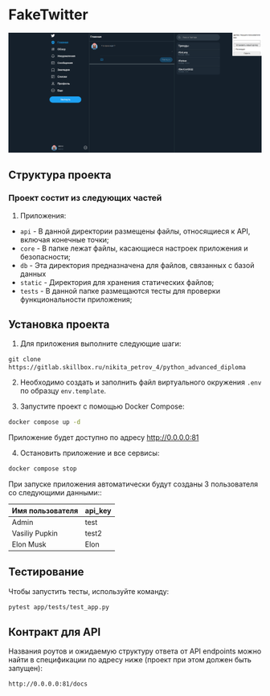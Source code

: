 # FakeTwitter

![Иллюстрация к проекту](faketwitter.png)

## Структура проекта

### Проект состит из следующих частей

1. Приложения:

- `api` - В данной директории размещены файлы, относящиеся к API, включая конечные точки;
- `core` - В папке лежат файлы, касающиеся настроек приложения и безопасности;
- `db` - Эта директория предназначена для файлов, связанных с базой данных
- `static` - Директория для хранения статических файлов;
- `tests` - В данной папке размещаются тесты для проверки функциональности приложения;

## Установка проекта

1. Для приложения выполните следующие шаги:

```
git clone https://gitlab.skillbox.ru/nikita_petrov_4/python_advanced_diploma
```

2. Необходимо создать и заполнить файл виртуального окружения `.env` по образцу `env.template`.

3. Запустите проект с помощью Docker Compose:

``` bash
docker compose up -d
```

Приложение будет доступно по адресу http://0.0.0.0:81

4. Остановить приложение и все сервисы:

``` bash
docker compose stop
```

При запуске приложения автоматически будут созданы 3 пользователя со следующими данными::

| Имя пользователя | api_key |
|------------------|---------|
| Admin            | test    |
| Vasiliy Pupkin   | test2   |
| Elon Musk        | Elon    |

## Тестирование
Чтобы запустить тесты, используйте команду:
```bash
pytest app/tests/test_app.py 
```

## Контракт для API

Названия роутов и ожидаемую структуру ответа от API endpoints можно найти в спецификации по адресу ниже (проект
при этом должен быть запущен):

```http request
http://0.0.0.0:81/docs
```
